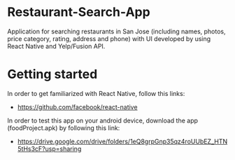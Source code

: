# Restaurant-Search-App
Application for searching restaurants in San Jose (including names, photos, price category, rating, address and phone) with UI developed by using React Native and Yelp/Fusion API.

# Getting started
In order to get familiarized with React Native, follow this links:
  * https://github.com/facebook/react-native
  
In order to test this app on your android device, download the app (foodProject.apk) by following this link:
  * https://drive.google.com/drive/folders/1eQ8grpGnp35qz4roUUbEZ_HTN5tHs3cF?usp=sharing
